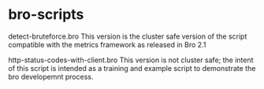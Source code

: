 bro-scripts
===========

detect-bruteforce.bro
This version is the cluster safe version of the script compatible with the metrics framework as released in Bro 2.1

http-status-codes-with-client.bro
This version is not cluster safe; the intent of this script is intended as a training and example script to demonstrate the bro developemnt process.
